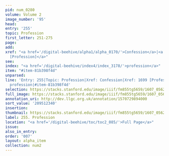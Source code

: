 ```yaml
---
pid: num_0280
volume: Volume 2
image_number: '95'
head:
entry: '255'
topic: Profession
first_letter: 251-275
page:
add:
xref: "<a href='/digital-beehive/alpha1/alpha_0170/'>Confession</a>|<a href='/digital-beehive/num7/num_2621/'>1699
  [Profession]</a>"
see:
index: "<a href='/digital-beehive/index4/index_3178/'>profession</a>"
item: "#item-81b398f4d"
unparsed:
line: 'Entry: 255|Topic: Profession|Xref: Confession|Xref: 1699 [Profession]|Index:
  profession|#item-81b398f4d'
selection: https://stacks.stanford.edu/image/iiif/fm855tg5659/1607_0562/255,2340,3078,829/full/0/default.jpg
full_image: https://stacks.stanford.edu/image/iiif/fm855tg5659/1607_0562/full/full/0/default.jpg
annotation_uri: http://dev.llgc.org.uk/annotation/1570729894000
sort_value: '209512340'
insertion:
thumbnail: https://stacks.stanford.edu/image/iiif/fm855tg5659/1607_0562/255,2340,600,180/250,/0/default.jpg
label: 255. Profession
location: "<a href='/digital-beehive/toc/toc2_085/'>Full Page</a>"
issue:
also_in_entry:
order: '007'
layout: alpha_item
collection: num2
---
```


